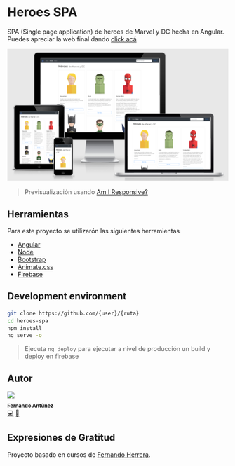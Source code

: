 # Heroes SPA
SPA (Single page application) de heroes de Marvel y DC hecha en Angular. Puedes apreciar la web final dando [click acá](https://fjalcode-heroes-spa.web.app/)

<img src="src/assets/responsive-test.png" width="900px;"/>

> Previsualización usando [Am I Responsive?](http://ami.responsivedesign.is/)

## Herramientas

Para este proyecto se utilizarón las siguientes herramientas

* [Angular](https://angular.io/)
* [Node](https://nodejs.org/es/)
* [Bootstrap](https://getbootstrap.com/)
* [Animate.css](https://animate.style/)
* [Firebase](https://firebase.google.com/?hl=es)

## Development environment

```bash
git clone https://github.com/{user}/{ruta}
cd heroes-spa
npm install
ng serve -o
```
> Ejecuta `ng deploy` para ejecutar a nivel de producción un build y deploy en firebase


## Autor


[<img src="https://avatars2.githubusercontent.com/u/48934580?s=460&v=4" width="100px;"/><br /><sub><b>Fernando Antúnez</b></sub>](https://github.com/FJALCode)<br />[💻](https://github.com/FJALCode "Code") [📢](#talk-Meabed "Talks")

## Expresiones de Gratitud
Proyecto basado en cursos de [Fernando Herrera](https://github.com/Klerith).